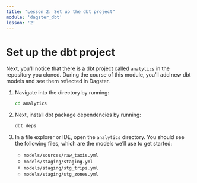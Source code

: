 ```yaml
---
title: "Lesson 2: Set up the dbt project"
module: 'dagster_dbt'
lesson: '2'
---
```


# Set up the dbt project

Next, you’ll notice that there is a dbt project called `analytics` in the repository you cloned. During the course of this module, you’ll add new dbt models and see them reflected in Dagster.


1. Navigate into the directory by running:
    
    ```bash
    cd analytics
    ```
    
2. Next, install dbt package dependencies by running:
    
    ```bash
    dbt deps
    ```
    
3. In a file explorer or IDE, open the `analytics` directory. You should see the following files, which are the models we’ll use to get started:

    - `models/sources/raw_taxis.yml`
    - `models/staging/staging.yml`
    - `models/staging/stg_trips.yml`
    - `models/staging/stg_zones.yml`